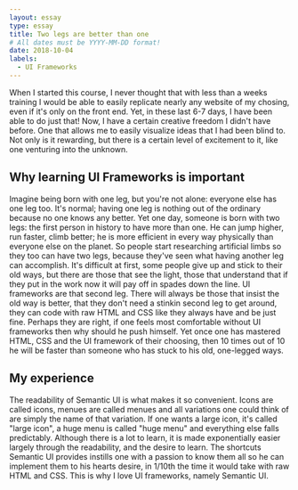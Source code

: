 ```yaml
---
layout: essay
type: essay
title: Two legs are better than one
# All dates must be YYYY-MM-DD format!
date: 2018-10-04
labels:
  - UI Frameworks
---
```

When I started this course, I never thought that with less than a weeks training I would be able to easily replicate nearly any website of my chosing, even if it's only on the front end.  Yet, in these last 6-7 days, I have been able to do just that! Now, I have a certain creative freedom I didn't have before.  One that allows me to easily visualize ideas that I had been blind to.  Not only is it rewarding, but there is a certain level of excitement to it, like one venturing into the unknown.

## Why learning UI Frameworks is important
Imagine being born with one leg, but you're not alone: everyone else has one leg too.  It's normal; having one leg is nothing out of the ordinary because no one knows any better.  Yet one day, someone is born with two legs: the first person in history to have more than one.  He can jump higher, run faster, climb better; he is more efficient in every way physically than everyone else on the planet.  So people start researching artificial limbs so they too can have two legs, because they've seen what having another leg can accomplish.  It's difficult at first, some people give up and stick to their old ways, but there are those that see the light, those that understand that if they put in the work now it will pay off in spades down the line.  UI frameworks are that second leg.  There will always be those that insist the old way is better, that they don't need a stinkin second leg to get around, they can code with raw HTML and CSS like they always have and be just fine.  Perhaps they are right, if one feels most comfortable without UI frameworks then why should he push himself.  Yet once one has mastered HTML, CSS and the UI framework of their choosing, then 10 times out of 10 he will be faster than someone who has stuck to his old, one-legged ways.


## My experience
The readability of Semantic UI is what makes it so convenient.  Icons are called icons, menues are called menues and all variations one could think of are simply the name of that variation.  If one wants a large icon, it's called "large icon", a huge menu is called "huge menu" and everything else falls predictably.  Although there is a lot to learn, it is made exponentially easier largely through the readability, and the desire to learn.  The shortcuts Semantic UI provides instills one with a passion to know them all so he can implement them to his hearts desire, in 1/10th the time it would take with raw HTML and CSS.  This is why I love UI frameworks, namely Semantic UI.

